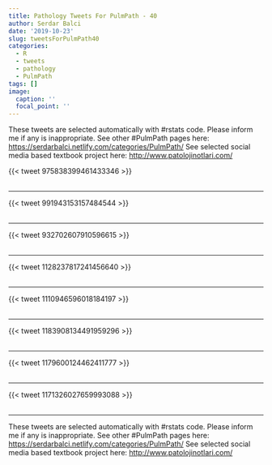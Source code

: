 ```yaml
---
title: Pathology Tweets For PulmPath - 40
author: Serdar Balci
date: '2019-10-23'
slug: tweetsForPulmPath40
categories:
  - R
  - tweets
  - pathology
  - PulmPath
tags: []
image:
  caption: ''
  focal_point: ''
---
```



These tweets are selected automatically with #rstats code. Please inform me if any is inappropriate.
See other #PulmPath pages here: https://serdarbalci.netlify.com/categories/PulmPath/ 
See selected social media based textbook project here: http://www.patolojinotlari.com/

{{< tweet 975838399461433346 >}}
<br>
<br>
<hr>
{{< tweet 991943153157484544 >}}
<br>
<br>
<hr>
{{< tweet 932702607910596615 >}}
<br>
<br>
<hr>
{{< tweet 1128237817241456640 >}}
<br>
<br>
<hr>
{{< tweet 1110946596018184197 >}}
<br>
<br>
<hr>
{{< tweet 1183908134491959296 >}}
<br>
<br>
<hr>
{{< tweet 1179600124462411777 >}}
<br>
<br>
<hr>
{{< tweet 1171326027659993088 >}}
<br>
<br>
<hr>


These tweets are selected automatically with #rstats code. Please inform me if any is inappropriate.
See other #PulmPath pages here: https://serdarbalci.netlify.com/categories/PulmPath/ 
See selected social media based textbook project here: http://www.patolojinotlari.com/
